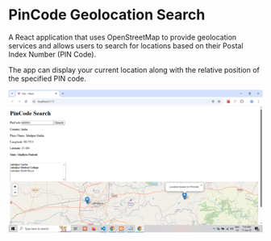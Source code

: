 # PinCode Geolocation Search

A React application that uses OpenStreetMap to provide geolocation services and allows users to search for locations based on their Postal Index Number (PIN Code).

The app can display your current location along with the relative position of the specified PIN code.

![alt text](image.png)

